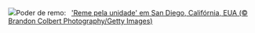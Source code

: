 ![](https://www.bing.com/th?id=OHR.SurfSanDiego_PT-BR0003573569_UHD.jpg&w=1000)Poder de remo:&nbsp;&ensp;['Reme pela unidade' em San Diego, Califórnia, EUA  (© Brandon Colbert Photography/Getty Images)](https://www.bing.com/th?id=OHR.SurfSanDiego_PT-BR0003573569_UHD.jpg)
<br><br/>

